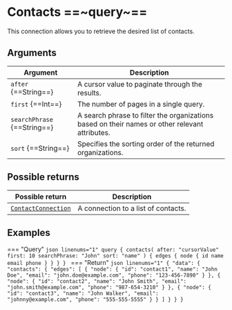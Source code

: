 # Contacts ==~query~==

This connection allows you to retrieve the desired list of contacts.

## Arguments

| Argument                           	| Description                                                                                                                                              	|
|------------------------------------	|---------------------------------------------------------------------------------------------------------------------------------------------------------	|
| `after` {==String==}              	| A cursor value to paginate through the results.                                                                                                         	|
| `first` {==Int==}                 	| The number of pages in a single query.                                                                                                                  	|
| `searchPhrase` {==String==}           | A search phrase to filter the organizations based on their names or other relevant attributes.                                                            |
| `sort` {==String==}               	| Specifies the sorting order of the returned organizations.                                                                                               	|

## Possible returns

| Possible return                                                       	| Description                           	|
|-----------------------------------------------------------------------	|---------------------------------------	|
| [`ContactConnection`](../Objects/ContactConnection.md)             	    | A connection to a list of contacts.  	    |

## Examples

=== "Query"
    ```json linenums="1"
    query {
      contacts(
        after: "cursorValue"
        first: 10
        searchPhrase: "John"
        sort: "name"
      ) {
        edges {
          node {
            id
            name
            email
            phone
          }
        }
      }
    }
    ```
=== "Return"
    ```json linenums="1"
    {
      "data": {
        "contacts": {
          "edges": [
            {
              "node": {
                "id": "contact1",
                "name": "John Doe",
                "email": "john.doe@example.com",
                "phone": "123-456-7890"
              }
            },
            {
              "node": {
                "id": "contact2",
                "name": "John Smith",
                "email": "john.smith@example.com",
                "phone": "987-654-3210"
              }
            },
            {
              "node": {
                "id": "contact3",
                "name": "John Walker",
                "email": "johnny@example.com",
                "phone": "555-555-5555"
              }
            }
          ]
        }
      }
    }
    ```
